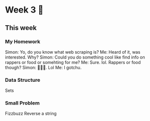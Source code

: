 # Week 3 🦒

## This week

### My Homework 
Simon: Yo, do you know what web scraping is?
Me: Heard of it, was interested. Why?
Simon: Could you do something cool like find info on rappers or food or somehting for me?
Me: Sure. lol. Rappers or food though?
Simon: 🤷🏽‍♂️. Lol
Me: I gotchu.
<br>
### Data Structure 
Sets
<br>
### Small Problem
Fizzbuzz
Reverse a string